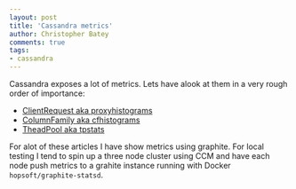 ```yaml
---
layout: post
title: 'Cassandra metrics'
author: Christopher Batey
comments: true
tags:
- cassandra
---
```


Cassandra exposes a lot of metrics. Lets have alook at them in a very rough
order of importance:

* [ClientRequest aka proxyhistograms](/cassandra-clientrequest-metrics.html) 
* [ColumnFamily aka cfhistograms](/cassandra-columnfamily-metrics.html)
* [TheadPool aka tpstats](/cassandra-tpstats.html)

For alot of these articles I have show metrics using graphite. For local testing
I tend to spin up a three node cluster using CCM and have each node push metrics
to a grahite instance running with Docker `hopsoft/graphite-statsd`.

